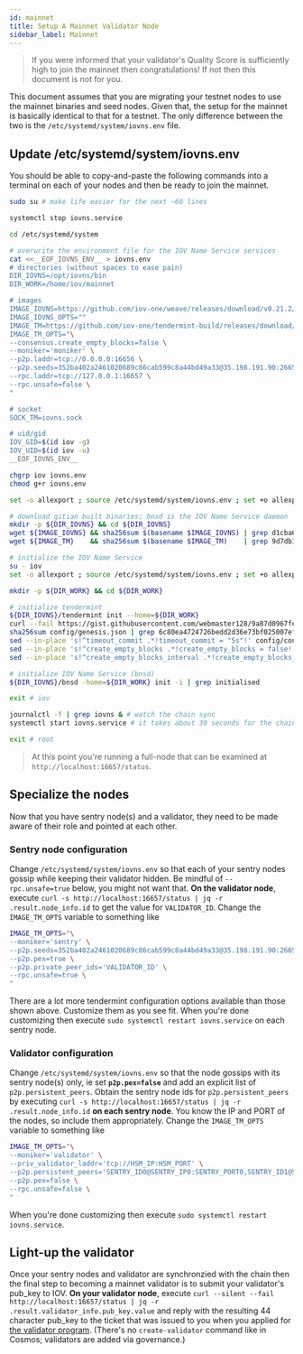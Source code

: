 ```yaml
---
id: mainnet
title: Setup A Mainnet Validator Node
sidebar_label: Mainnet
---
```


> If you were informed that your validator's Quality Score is sufficiently high to join the mainnet then congratulations!  If not then this document is not for you.

This document assumes that you are migrating your testnet nodes to use the mainnet binaries and seed nodes.  Given that, the setup for the mainnet is basically identical to that for a testnet.  The only difference between the two is the `/etc/systemd/system/iovns.env` file.

## Update /etc/systemd/system/iovns.env

You should be able to copy-and-paste the following commands into a terminal on each of your nodes and then be ready to join the mainnet.

```sh
sudo su # make life easier for the next ~60 lines

systemctl stop iovns.service

cd /etc/systemd/system

# overwrite the environment file for the IOV Name Service services
cat <<__EOF_IOVNS_ENV__ > iovns.env
# directories (without spaces to ease pain)
DIR_IOVNS=/opt/iovns/bin
DIR_WORK=/home/iov/mainnet

# images
IMAGE_IOVNS=https://github.com/iov-one/weave/releases/download/v0.21.2/bnsd-0.21.2-linux-amd64.tar.gz
IMAGE_IOVNS_OPTS=""
IMAGE_TM=https://github.com/iov-one/tendermint-build/releases/download/v0.31.11-iov1/tendermint-0.31.11-linux-amd64.tar.gz
IMAGE_TM_OPTS="\
--consensus.create_empty_blocks=false \
--moniker='moniker' \
--p2p.laddr=tcp://0.0.0.0:16656 \
--p2p.seeds=352ba402a2461020689c86cab599c8a44bd49a33@35.198.191.90:26656,88af4a6c555c058e530c124babfa9f9fb12a01b2@35.234.78.200:26656 \
--rpc.laddr=tcp://127.0.0.1:16657 \
--rpc.unsafe=false \
"

# socket
SOCK_TM=iovns.sock

# uid/gid
IOV_GID=$(id iov -g)
IOV_UID=$(id iov -u)
__EOF_IOVNS_ENV__

chgrp iov iovns.env
chmod g+r iovns.env

set -o allexport ; source /etc/systemd/system/iovns.env ; set +o allexport # pick-up env vars

# download gitian built binaries; bnsd is the IOV Name Service daemon
mkdir -p ${DIR_IOVNS} && cd ${DIR_IOVNS}
wget ${IMAGE_IOVNS} && sha256sum $(basename $IMAGE_IOVNS) | grep d1cba6d3a43a555875421d14a6c8d05660a2f1fd51e6f762707520aed9af10fe && tar xvf $(basename $IMAGE_IOVNS) || echo 'BAD BINARY!'
wget ${IMAGE_TM}    && sha256sum $(basename $IMAGE_TM)    | grep 9d7db111e35408f1b115456f0f7a83a4d516c66a78c4f59b9d84501ba7477bce && tar xvf $(basename $IMAGE_TM) || echo 'BAD BINARY!'

# initialize the IOV Name Service
su - iov
set -o allexport ; source /etc/systemd/system/iovns.env ; set +o allexport # pick-up env vars

mkdir -p ${DIR_WORK} && cd ${DIR_WORK}

# initialize tendermint
${DIR_IOVNS}/tendermint init --home=${DIR_WORK}
curl --fail https://gist.githubusercontent.com/webmaster128/9a87d0967fe2caa95d84ee6288c648c2/raw/70c95107b2b4cb8ed3c0d24ae1f3f43a55d81cff/genesis.json > config/genesis.json
sha256sum config/genesis.json | grep 6c80ea4724726bedd2d36e73bf025007ef898fcb06be17e3ba3e51f32d29b8fa || echo 'BAD GENESIS FILE!'
sed --in-place 's!^timeout_commit .*!timeout_commit = "5s"!' config/config.toml # options not available via command line
sed --in-place 's!^create_empty_blocks .*!create_empty_blocks = false!' config/config.toml
sed --in-place 's!^create_empty_blocks_interval .*!create_empty_blocks_interval = "300s"!' config/config.toml

# initialize IOV Name Service (bnsd)
${DIR_IOVNS}/bnsd -home=${DIR_WORK} init -i | grep initialised

exit # iov

journalctl -f | grep iovns & # watch the chain sync
systemctl start iovns.service # it takes about 30 seconds for the chain sync to start

exit # root
```

> At this point you're running a full-node that can be examined at `http://localhost:16657/status`.


## Specialize the nodes

Now that you have sentry node(s) and a validator, they need to be made aware of their role and pointed at each other.

### Sentry node configuration

Change `/etc/systemd/system/iovns.env` so that each of your sentry nodes gossip while keeping their validator hidden.  Be mindful of `--rpc.unsafe=true` below, you might not want that.  **On the validator node**, execute `curl -s http://localhost:16657/status | jq -r .result.node_info.id` to get the value for `VALIDATOR_ID`.  Change the `IMAGE_TM_OPTS` variable to something like

```sh
IMAGE_TM_OPTS="\
--moniker='sentry' \
--p2p.seeds=352ba402a2461020689c86cab599c8a44bd49a33@35.198.191.90:26656,88af4a6c555c058e530c124babfa9f9fb12a01b2@35.234.78.200:26656 \
--p2p.pex=true \
--p2p.private_peer_ids='VALIDATOR_ID' \
--rpc.unsafe=true \
"
```

There are a lot more tendermint configuration options available than those shown above.  Customize them as you see fit.  When you're done customizing then execute `sudo systemctl restart iovns.service` on each sentry node.

### Validator configuration

Change `/etc/systemd/system/iovns.env` so that the node gossips with its sentry node(s) only, ie set **`p2p.pex=false`** and add an explicit list of `p2p.persistent_peers`.  Obtain the sentry node ids for `p2p.persistent_peers` by executing `curl -s http://localhost:16657/status | jq -r .result.node_info.id` **on each sentry node**.  You know the IP and PORT of the nodes, so include them appropriately.  Change the `IMAGE_TM_OPTS` variable to something like

```sh
IMAGE_TM_OPTS="\
--moniker='validator' \
--priv_validator_laddr='tcp://HSM_IP:HSM_PORT' \
--p2p.persistent_peers='SENTRY_ID0@SENTRY_IP0:SENTRY_PORT0,SENTRY_ID1@SENTRY_IP1:SENTRY_PORT1' \
--p2p.pex=false \
--rpc.unsafe=false \
"
```

When you're done customizing then execute `sudo systemctl restart iovns.service`.

## Light-up the validator

Once your sentry nodes and validator are synchronzied with the chain then the final step to becoming a mainnet validator is to submit your validator's pub_key to IOV.  **On your validator node**, execute `curl --silent --fail http://localhost:16657/status | jq -r .result.validator_info.pub_key.value` and reply with the resulting 44 character pub_key to the ticket that was issued to you when you applied for <a href="https://support.iov.one/hc/en-us/requests/new?ticket_form_id=360000417771" target="_blank">the validator program</a>.  (There's no `create-validator` command like in Cosmos; validators are added via governance.)
